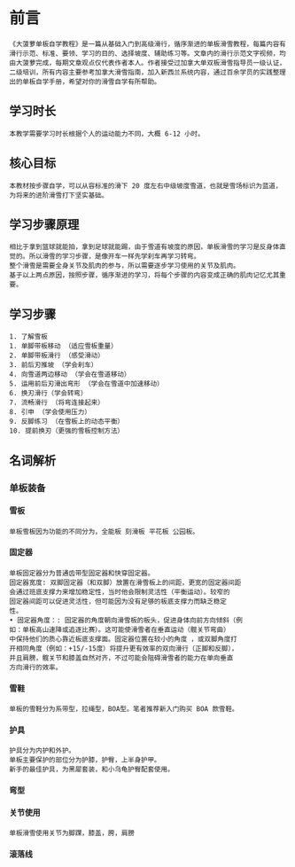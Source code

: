 # 前言
    《大菠萝单板自学教程》是一篇从基础入门到高级滑行，循序渐进的单板滑雪教程，每篇内容有滑行示范、标准、要领、学习的目的、选择坡度、辅助练习等。文章内的滑行示范文字视频，均由大菠萝完成，每期文章观点仅代表作者本人。作者接受过加拿大单双板滑雪指导员一级认证，二级培训，所有内容主要参考加拿大滑雪指南，加入新西兰系统内容，通过百余学员的实践整理出的单板自学手册，希望对你的滑雪自学有所帮助。

## 学习时长
    本教学需要学习时长根据个人的运动能力不同，大概 6-12 小时。

## 核心目标
    本教材按步骤自学，可以从容标准的滑下 20 度左右中级坡度雪道，也就是雪场标识为蓝道，为将来的进阶滑雪打下坚实基础。

## 学习步骤原理
    相比于拿到篮球就能拍，拿到足球就能踢，由于雪道有坡度的原因，单板滑雪的学习是反身体直觉的。所以滑雪的学习步骤，是像开车一样先学刹车再学习转弯。
    整个滑雪是需要全身关节及肌肉的参与，所以需要逐步学习使用的关节及肌肉。
    基于以上两点原因，按照步骤，循序渐进的学习，将每个步骤的内容变成正确的肌肉记忆尤其重要。

## 学习步骤
    1. 了解雪板
    1. 单脚带板移动 （适应雪板重量）
    2. 单脚带板滑行 （感受滑动）
    3. 前后刃推坡 （学会刹车）
    4. 向雪道两边移动 （学会在雪道移动）
    5. 运用前后刃滑出弯形 （学会在雪道中加速移动）
    6. 换刃滑行（学会转弯）
    7. 流畅滑行 （将弯连接起来）
    8. 引申 （学会使用压力）
    9. 反脚练习 （在雪板上的动态平衡）
    10. 提前换刃（更强的雪板控制方法）

## 名词解析

### 单板装备

#### 雪板
    单板雪板因为功能的不同分为，全能板 刻滑板 平花板 公园板。

#### 固定器
    单板固定器分为普通齿带型固定器和快穿固定器。
    固定器宽度: 双脚固定器（和双脚）放置在滑雪板上的间距，更宽的固定器间距
    会通过班底支撑力来增加稳定性，当时他会限制灵活性（平衡运动）。较窄的
    固定器间距可以促进灵活性，但可能因为没有足够的板底支撑力而缺乏稳定
    性。
    • 固定器角度：: 固定器的角度朝向滑雪板的板头，促进身体向前方向倾斜（例
    如：单板高山速降或追逐比赛）。这可能使滑雪者在垂直运动（髋关节弯曲）
    中保持他们的质心靠近板底支撑面。固定器位置在较小的角度 ，或双脚角度打
    开相同角度（例如：+15/-15度）将提升更有效率的双向滑行（正脚和反脚），
    并且肩膀，髋关节和膝盖自然对齐，不过可能会阻碍滑雪者的能力在单向垂直
    方向滑行的效率。

#### 雪鞋
    单板的雪鞋分为系带型，拉绳型，BOA型。笔者推荐新入门购买 BOA 款雪鞋。

#### 护具
    护具分为内护和外护。
    单板主要保护的部位分为护膝，护臀，上半身护甲。
    新手的最佳护具，为黑犀套装，和小乌龟护臀配套使用。

#### 弯型

#### 关节使用
    单板滑雪使用关节为脚踝，膝盖，胯，肩膀

#### 滚落线


